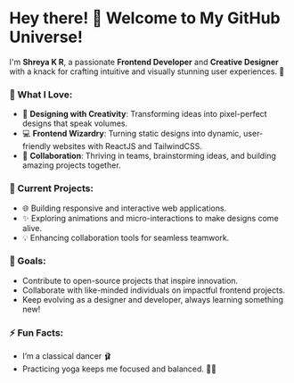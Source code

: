
# Hey there! 👋 Welcome to My GitHub Universe!  

I'm **Shreya K R**, a passionate **Frontend Developer** and **Creative Designer** with a knack for crafting intuitive and visually stunning user experiences. 🚀  

### 🌟 What I Love:
- 🎨 **Designing with Creativity**: Transforming ideas into pixel-perfect designs that speak volumes.  
- 💻 **Frontend Wizardry**: Turning static designs into dynamic, user-friendly websites with ReactJS and TailwindCSS.  
- 🤝 **Collaboration**: Thriving in teams, brainstorming ideas, and building amazing projects together.  

### 🔭 Current Projects:
- 🌐 Building responsive and interactive web applications.  
- ✨ Exploring animations and micro-interactions to make designs come alive.  
- 💡 Enhancing collaboration tools for seamless teamwork.  

### 🎯 Goals:
- Contribute to open-source projects that inspire innovation.  
- Collaborate with like-minded individuals on impactful frontend projects.  
- Keep evolving as a designer and developer, always learning something new!  


### ⚡ Fun Facts:
- I’m a classical dancer 🩰   
- Practicing yoga keeps me focused and balanced. 🧘‍♀️  

